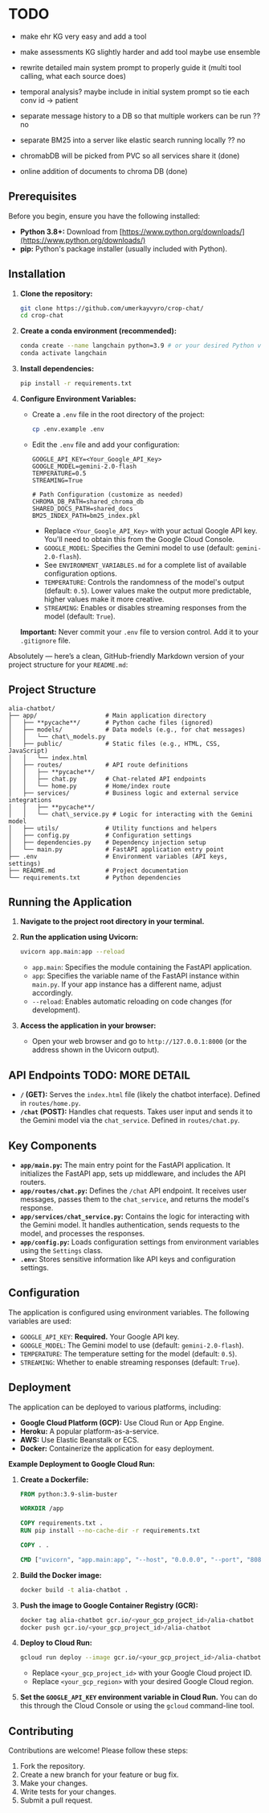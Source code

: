
# TODO
- make ehr KG very easy and add a tool
- make assessments KG slightly harder and add tool maybe use ensemble
- rewrite detailed main system prompt to properly guide it (multi tool calling, what each source does)
- temporal analysis? maybe include in initial system prompt so tie each conv id -> patient

- separate message history to a DB so that multiple workers can be run ?? no
- separate BM25 into a server like elastic search running locally ?? no
- chromabDB will be picked from PVC so all services share it  (done)
- online addition of documents to chroma DB (done)

## Prerequisites

Before you begin, ensure you have the following installed:

*   **Python 3.8+:**  Download from [https://www.python.org/downloads/](https://www.python.org/downloads/)
*   **pip:** Python's package installer (usually included with Python).

## Installation

1.  **Clone the repository:**

    ```bash
    git clone https://github.com/umerkayvyro/crop-chat/
    cd crop-chat
    ```

2.  **Create a conda environment (recommended):**

    ```bash
    conda create --name langchain python=3.9 # or your desired Python version
    conda activate langchain
    ```

3.  **Install dependencies:**

    ```bash
    pip install -r requirements.txt
    ```

4.  **Configure Environment Variables:**

    *   Create a `.env` file in the root directory of the project:
        
        ```bash
        cp .env.example .env
        ```

    *   Edit the `.env` file and add your configuration:

        ```
        GOOGLE_API_KEY=<Your_Google_API_Key>
        GOOGLE_MODEL=gemini-2.0-flash
        TEMPERATURE=0.5
        STREAMING=True
        
        # Path Configuration (customize as needed)
        CHROMA_DB_PATH=shared_chroma_db
        SHARED_DOCS_PATH=shared_docs
        BM25_INDEX_PATH=bm25_index.pkl
        ```

        *   Replace `<Your_Google_API_Key>` with your actual Google API key.  You'll need to obtain this from the Google Cloud Console.
        *   `GOOGLE_MODEL`: Specifies the Gemini model to use (default: `gemini-2.0-flash`).
        *   See `ENVIRONMENT_VARIABLES.md` for a complete list of available configuration options.
        *   `TEMPERATURE`: Controls the randomness of the model's output (default: `0.5`).  Lower values make the output more predictable, higher values make it more creative.
        *   `STREAMING`: Enables or disables streaming responses from the model (default: `True`).

    **Important:**  Never commit your `.env` file to version control.  Add it to your `.gitignore` file.

Absolutely — here’s a clean, GitHub-friendly Markdown version of your project structure for your `README.md`:

## Project Structure
```
alia-chatbot/
├── app/                   # Main application directory
│   ├── **pycache**/       # Python cache files (ignored)
│   ├── models/            # Data models (e.g., for chat messages)
│   │   └── chat\_models.py
│   ├── public/            # Static files (e.g., HTML, CSS, JavaScript)
│   │   └── index.html
│   ├── routes/            # API route definitions
│   │   ├── **pycache**/
│   │   ├── chat.py        # Chat-related API endpoints
│   │   └── home.py        # Home/index route
│   ├── services/          # Business logic and external service integrations
│   │   ├── **pycache**/
│   │   └── chat\_service.py # Logic for interacting with the Gemini model
│   ├── utils/             # Utility functions and helpers
│   ├── config.py          # Configuration settings
│   ├── dependencies.py    # Dependency injection setup
│   └── main.py            # FastAPI application entry point
├── .env                   # Environment variables (API keys, settings)
├── README.md              # Project documentation
└── requirements.txt       # Python dependencies
```
## Running the Application

1.  **Navigate to the project root directory in your terminal.**

2.  **Run the application using Uvicorn:**

    ```bash
    uvicorn app.main:app --reload
    ```

    *   `app.main`: Specifies the module containing the FastAPI application.
    *   `app`:  Specifies the variable name of the FastAPI instance within `main.py`.  If your app instance has a different name, adjust accordingly.
    *   `--reload`: Enables automatic reloading on code changes (for development).

3.  **Access the application in your browser:**

    *   Open your web browser and go to `http://127.0.0.1:8000` (or the address shown in the Uvicorn output).

## API Endpoints TODO: MORE DETAIL

*   **`/` (GET):**  Serves the `index.html` file (likely the chatbot interface). Defined in `routes/home.py`.
*   **`/chat` (POST):**  Handles chat requests.  Takes user input and sends it to the Gemini model via the `chat_service`. Defined in `routes/chat.py`.

## Key Components

*   **`app/main.py`:**  The main entry point for the FastAPI application.  It initializes the FastAPI app, sets up middleware, and includes the API routers.
*   **`app/routes/chat.py`:** Defines the `/chat` API endpoint.  It receives user messages, passes them to the `chat_service`, and returns the model's response.
*   **`app/services/chat_service.py`:** Contains the logic for interacting with the Gemini model.  It handles authentication, sends requests to the model, and processes the responses.
*   **`app/config.py`:**  Loads configuration settings from environment variables using the `Settings` class.
*   **`.env`:** Stores sensitive information like API keys and configuration settings.

## Configuration

The application is configured using environment variables.  The following variables are used:

*   `GOOGLE_API_KEY`:  **Required.**  Your Google API key.
*   `GOOGLE_MODEL`:  The Gemini model to use (default: `gemini-2.0-flash`).
*   `TEMPERATURE`: The temperature setting for the model (default: `0.5`).
*   `STREAMING`:  Whether to enable streaming responses (default: `True`).

## Deployment

The application can be deployed to various platforms, including:

*   **Google Cloud Platform (GCP):**  Use Cloud Run or App Engine.
*   **Heroku:**  A popular platform-as-a-service.
*   **AWS:**  Use Elastic Beanstalk or ECS.
*   **Docker:**  Containerize the application for easy deployment.

**Example Deployment to Google Cloud Run:**

1.  **Create a Dockerfile:**

    ```dockerfile
    FROM python:3.9-slim-buster

    WORKDIR /app

    COPY requirements.txt .
    RUN pip install --no-cache-dir -r requirements.txt

    COPY . .

    CMD ["uvicorn", "app.main:app", "--host", "0.0.0.0", "--port", "8080"]
    ```

2.  **Build the Docker image:**

    ```bash
    docker build -t alia-chatbot .
    ```

3.  **Push the image to Google Container Registry (GCR):**

    ```bash
    docker tag alia-chatbot gcr.io/<your_gcp_project_id>/alia-chatbot
    docker push gcr.io/<your_gcp_project_id>/alia-chatbot
    ```

4.  **Deploy to Cloud Run:**

    ```bash
    gcloud run deploy --image gcr.io/<your_gcp_project_id>/alia-chatbot --platform managed --region <your_gcp_region>
    ```

    *   Replace `<your_gcp_project_id>` with your Google Cloud project ID.
    *   Replace `<your_gcp_region>` with your desired Google Cloud region.

5.  **Set the `GOOGLE_API_KEY` environment variable in Cloud Run.**  You can do this through the Cloud Console or using the `gcloud` command-line tool.

## Contributing

Contributions are welcome!  Please follow these steps:

1.  Fork the repository.
2.  Create a new branch for your feature or bug fix.
3.  Make your changes.
4.  Write tests for your changes.
5.  Submit a pull request.

